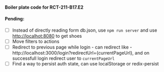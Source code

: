 #### Boiler plate code for RCT-211-B17.E2

#### Pending:
- [ ] Instead of directly reading form db.json, use `npm run server` and use [http://localhot:8080](http://localhot:8080) to get shoes
- [ ] Move filters to actions
- [ ] Redirect to previous page while login - can redirect like - http://localhost:3000/login?redirectUrl={currentPageUrl}, and on successfull login redirect user to `currentPageUrl`
- [ ] Find a way to persist auth state, can use localStorage or redix-persist
